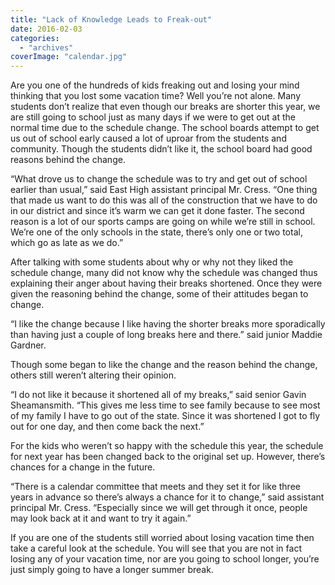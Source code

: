 ```yaml
---
title: "Lack of Knowledge Leads to Freak-out"
date: 2016-02-03
categories: 
  - "archives"
coverImage: "calendar.jpg"
---
```


Are you one of the hundreds of kids freaking out and losing your mind thinking that you lost some vacation time? Well you’re not alone. Many students don’t realize that even though our breaks are shorter this year, we are still going to school just as many days if we were to get out at the normal time due to the schedule change. The school boards attempt to get us out of school early caused a lot of uproar from the students and community. Though the students didn’t like it, the school board had good reasons behind the change.

“What drove us to change the schedule was to try and get out of school earlier than usual,” said East High assistant principal Mr. Cress. “One thing that made us want to do this was all of the construction that we have to do in our district and since it’s warm we can get it done faster. The second reason is a lot of our sports camps are going on while we’re still in school. We’re one of the only schools in the state, there’s only one or two total, which go as late as we do.”

After talking with some students about why or why not they liked the schedule change, many did not know why the schedule was changed thus explaining their anger about having their breaks shortened. Once they were given the reasoning behind the change, some of their attitudes began to change.

“I like the change because I like having the shorter breaks more sporadically than having just a couple of long breaks here and there.” said junior Maddie Gardner.

Though some began to like the change and the reason behind the change, others still weren’t altering their opinion.

“I do not like it because it shortened all of my breaks,” said senior Gavin Sheamansmith. “This gives me less time to see family because to see most of my family I have to go out of the state. Since it was shortened I got to fly out for one day, and then come back the next.”

For the kids who weren’t so happy with the schedule this year, the schedule for next year has been changed back to the original set up. However, there’s chances for a change in the future.

“There is a calendar committee that meets and they set it for like three years in advance so there’s always a chance for it to change,” said assistant principal Mr. Cress. “Especially since we will get through it once, people may look back at it and want to try it again.”

If you are one of the students still worried about losing vacation time then take a careful look at the schedule. You will see that you are not in fact losing any of your vacation time, nor are you going to school longer, you’re just simply going to have a longer summer break.
